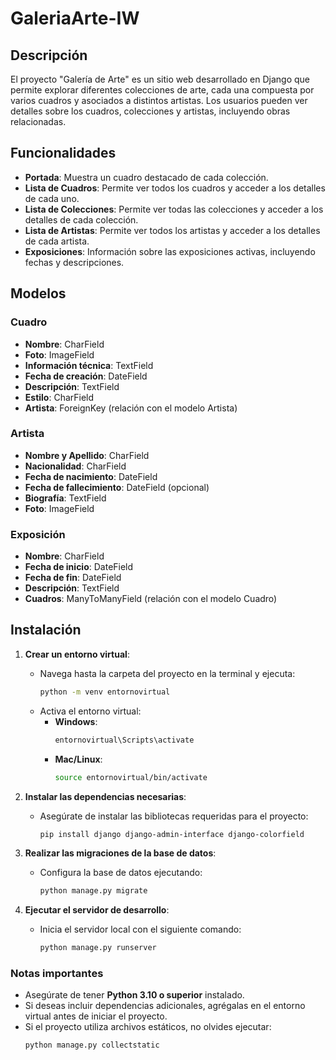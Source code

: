 # GaleriaArte-IW

## Descripción

El proyecto "Galería de Arte" es un sitio web desarrollado en Django que permite explorar diferentes colecciones de arte, cada una compuesta por varios cuadros y asociados a distintos artistas. Los usuarios pueden ver detalles sobre los cuadros, colecciones y artistas, incluyendo obras relacionadas.

## Funcionalidades

- **Portada**: Muestra un cuadro destacado de cada colección.
- **Lista de Cuadros**: Permite ver todos los cuadros y acceder a los detalles de cada uno.
- **Lista de Colecciones**: Permite ver todas las colecciones y acceder a los detalles de cada colección.
- **Lista de Artistas**: Permite ver todos los artistas y acceder a los detalles de cada artista.
- **Exposiciones**: Información sobre las exposiciones activas, incluyendo fechas y descripciones.

## Modelos

### Cuadro
- **Nombre**: CharField
- **Foto**: ImageField
- **Información técnica**: TextField
- **Fecha de creación**: DateField
- **Descripción**: TextField
- **Estilo**: CharField
- **Artista**: ForeignKey (relación con el modelo Artista)

### Artista
- **Nombre y Apellido**: CharField
- **Nacionalidad**: CharField
- **Fecha de nacimiento**: DateField
- **Fecha de fallecimiento**: DateField (opcional)
- **Biografía**: TextField
- **Foto**: ImageField

### Exposición
- **Nombre**: CharField
- **Fecha de inicio**: DateField
- **Fecha de fin**: DateField
- **Descripción**: TextField
- **Cuadros**: ManyToManyField (relación con el modelo Cuadro)

## Instalación
   1. **Crear un entorno virtual**:
      - Navega hasta la carpeta del proyecto en la terminal y ejecuta:
        ```bash
        python -m venv entornovirtual
        ```
      - Activa el entorno virtual:
        - **Windows**:
          ```bash
          entornovirtual\Scripts\activate
          ```
        - **Mac/Linux**:
          ```bash
          source entornovirtual/bin/activate
          ```

   2. **Instalar las dependencias necesarias**:
      - Asegúrate de instalar las bibliotecas requeridas para el proyecto:
        ```bash
        pip install django django-admin-interface django-colorfield
        ```

   3. **Realizar las migraciones de la base de datos**:
      - Configura la base de datos ejecutando:
        ```bash
        python manage.py migrate
        ```

   4. **Ejecutar el servidor de desarrollo**:
      - Inicia el servidor local con el siguiente comando:
        ```bash
        python manage.py runserver
        ```

### Notas importantes
- Asegúrate de tener **Python 3.10 o superior** instalado.
- Si deseas incluir dependencias adicionales, agrégalas en el entorno virtual antes de iniciar el proyecto.
- Si el proyecto utiliza archivos estáticos, no olvides ejecutar:
  ```bash
  python manage.py collectstatic

